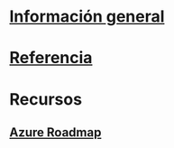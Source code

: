 # [Información general](index.md)
# [Referencia](http://docs.microsoft.com/dotnet/api/?term=Microsoft.Azure)
# Recursos
## [Azure Roadmap](https://azure.microsoft.com/roadmap/)
